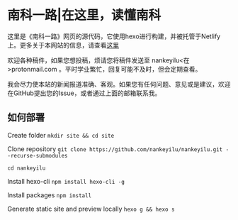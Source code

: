 # 南科一路|在这里，读懂南科

这里是《南科一路》网页的源代码，它使用hexo进行构建，并被托管于Netlify上。更多关于本网站的信息，请查看[这里](https://nanke.suste.ch/about/)

欢迎各种稿件，如果您想投稿，烦请您将稿件发送至 nankeyilu<在>protonmail.com 。平时学业繁忙，回复可能不及时，但会定期查看。

我会尽力使本站的新闻报道准确、客观。如果您有任何问题、意见或是建议，欢迎在GitHub提出您的Issue，或者通过上面的邮箱联系我。

## 如何部署

Create folder `mkdir site && cd site`

Clone repository `git clone https://github.com/nankeyilu/nankeyilu.git --recurse-submodules`

`cd nankeyilu`

Install hexo-cli `npm install hexo-cli -g`

Install packages `npm install`

Generate static site and preview locally `hexo g && hexo s`
